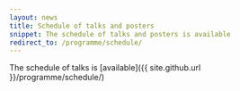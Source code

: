```yaml
---
layout: news
title: Schedule of talks and posters
snippet: The schedule of talks and posters is available
redirect_to: /programme/schedule/
---
```


The schedule of talks is [available]({{ site.github.url }}/programme/schedule/)